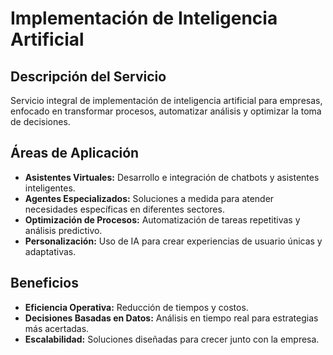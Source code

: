 # Implementación de Inteligencia Artificial

## Descripción del Servicio
Servicio integral de implementación de inteligencia artificial para empresas, enfocado en transformar procesos, automatizar análisis y optimizar la toma de decisiones.

## Áreas de Aplicación
- **Asistentes Virtuales:** Desarrollo e integración de chatbots y asistentes inteligentes.
- **Agentes Especializados:** Soluciones a medida para atender necesidades específicas en diferentes sectores.
- **Optimización de Procesos:** Automatización de tareas repetitivas y análisis predictivo.
- **Personalización:** Uso de IA para crear experiencias de usuario únicas y adaptativas.

## Beneficios
- **Eficiencia Operativa:** Reducción de tiempos y costos.
- **Decisiones Basadas en Datos:** Análisis en tiempo real para estrategias más acertadas.
- **Escalabilidad:** Soluciones diseñadas para crecer junto con la empresa.
